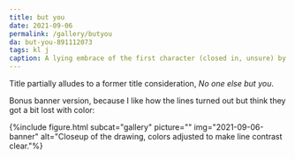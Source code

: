 ```yaml
---
title: but you
date: 2021-09-06
permalink: /gallery/butyou
da: but-you-891112073
tags: kl j
caption: A lying embrace of the first character (closed in, unsure) by the second (arms loosely wrapped aroud the first’s neck).
---
```

Title partially alludes to a former title consideration, <i>No one else but you</i>.

Bonus banner version, because I like how the lines turned out but think they got a bit lost with color:

{%include figure.html subcat="gallery" picture="" img="2021-09-06-banner" alt="Closeup of the drawing, colors adjusted to make line contrast clear."%}